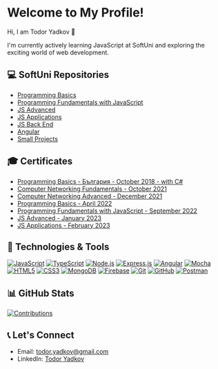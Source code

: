 # Welcome to My Profile!

Hi, I am Todor Yadkov 👋

I'm currently actively learning JavaScript at SoftUni and exploring the exciting world of web development.

## 💻 SoftUni Repositories

- [Programming Basics](https://github.com/TodorYadkov/SoftUni/tree/main/Programming-Basics-JavaScript-2022)
- [Programming Fundamentals with JavaScript](https://github.com/TodorYadkov/SoftUni/tree/main/Programming-Fundamentals-with-JavaScript-2022)
- [JS Advanced](https://github.com/TodorYadkov/SoftUni/tree/main/JS-Advanced-January-2023)
- [JS Applications](https://github.com/TodorYadkov/SoftUni/tree/main/JS-Applications-2023)
- [JS Back End](https://github.com/TodorYadkov/SoftUni/tree/main/JS-Back-End-2023)
- [Angular](https://github.com/TodorYadkov/SoftUni/tree/main/Angular-2023)
- [Small Projects](https://github.com/TodorYadkov/SoftUni/tree/main/Small-Projects)

## 🎓 Certificates

- [Programming Basics - България - October 2018 - with C#](https://softuni.bg/certificates/details/60676/1dd82ea0)
- [Computer Networking Fundamentals - October 2021](https://softuni.bg/certificates/details/118948/2340c9ff)
- [Computer Networking Advanced - December 2021](https://softuni.bg/certificates/details/124120/ccccdc3b)
- [Programming Basics - April 2022](https://softuni.bg/certificates/details/133854/e41a7114)
- [Programming Fundamentals with JavaScript - September 2022](https://softuni.bg/certificates/details/149361/73ffdc3a)
- [JS Advanced - January 2023](https://softuni.bg/certificates/details/160070/87b07d45)
- [JS Applications - February 2023](https://softuni.bg/certificates/details/167750/55bf85eb)

## 🔧 Technologies & Tools

[![JavaScript](https://img.shields.io/badge/-JavaScript-black?style=flat&logo=javascript)](https://developer.mozilla.org/en-US/docs/Web/JavaScript)
[![TypeScript](https://img.shields.io/badge/typescript-black?style=flat&logo=typescript)](https://www.typescriptlang.org/)
[![Node.js](https://img.shields.io/badge/-Node.js-black?style=flat&logo=node.js)](https://nodejs.org)
[![Express.js](https://img.shields.io/badge/express.js-black?style=flat&logo=express)](https://expressjs.com/)
[![Angular](https://img.shields.io/badge/angular-black?style=flat&logo=angular)](https://angular.io/)
[![Mocha](https://img.shields.io/badge/-mocha-black?style=flat&logo=mocha)](https://mochajs.org/)
[![HTML5](https://img.shields.io/badge/-HTML5-black?style=flat&logo=html5)](https://developer.mozilla.org/en-US/docs/Web/HTML)
[![CSS3](https://img.shields.io/badge/-CSS3-black?style=flat&logo=css3)](https://developer.mozilla.org/en-US/docs/Web/CSS)
[![MongoDB](https://img.shields.io/badge/MongoDB-black?style=flat&logo=mongodb)](https://www.mongodb.com/)
[![Firebase](https://img.shields.io/badge/Firebase-black?style=flat&logo=Firebase)](https://firebase.google.com)
[![Git](https://img.shields.io/badge/-Git-black?style=flat&logo=git)](https://git-scm.com/)
[![GitHub](https://img.shields.io/badge/-GitHub-black?style=flat&logo=github)](https://github.com)
[![Postman](https://img.shields.io/badge/Postman-black?style=flat&logo=postman)](https://www.postman.com)

## 📊 GitHub Stats

[![Contributions](http://github-readme-streak-stats.herokuapp.com?user=TodorYadkov&theme=github-dark-blue)](https://git.io/streak-stats)

## 📞 Let's Connect

- Email: todor.yadkov@gmail.com
- LinkedIn: [Todor Yadkov](https://www.linkedin.com/in/todor-yadkov-080150247)
